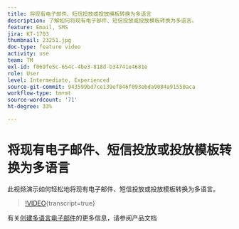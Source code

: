 ```yaml
---
title: 将现有电子邮件、短信投放或投放模板转换为多语言
description: 了解如何将现有电子邮件、短信投放或投放模板转换为多语言。
feature: Email, SMS
jira: KT-1703
thumbnail: 23251.jpg
doc-type: feature video
activity: use
team: TM
exl-id: f069fe5c-654c-4be3-818d-b34741e4681e
role: User
level: Intermediate, Experienced
source-git-commit: 943599bd7ce139ef846f093ebda9084a91550aca
workflow-type: tm+mt
source-wordcount: '71'
ht-degree: 33%

---
```


# 将现有电子邮件、短信投放或投放模板转换为多语言

此视频演示如何轻松地将现有电子邮件、短信投放或投放模板转换为多语言。

>[!VIDEO](https://video.tv.adobe.com/v/23251?learn=on){transcript=true}

有关[创建多语言电子邮件](https://experienceleague.adobe.com/docs/campaign-standard/using/communication-channels/email-messages/creating-a-multilingual-email.html?lang=en)的更多信息，请参阅产品文档
